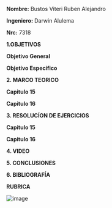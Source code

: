 **Nombre:** Bustos Viteri Ruben Alejandro

**Ingeniero:** Darwin Alulema

**Nrc:** 7318

**1.OBJETIVOS**

**Objetivo General**

**Objetivo Especifico**

**2. MARCO TEORICO**

**Capitulo 15**

**Capitulo 16**

**3. RESOLUCÍON DE EJERCICIOS**

**Capitulo 15**

**Capitulo 16**

**4. VIDEO**

**5. CONCLUSIONES**

**6. BIBLIOGRAFÍA**

**RUBRICA**

![image](https://user-images.githubusercontent.com/105680588/186182258-7bcb8398-858a-4256-9925-33fb6ae73cda.png)
